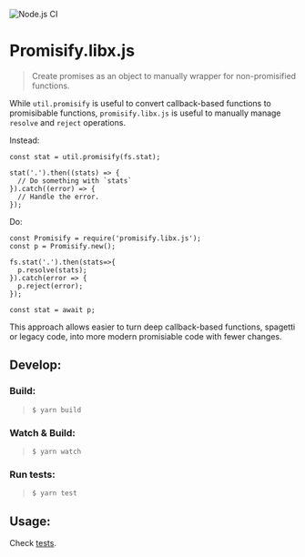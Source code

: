 ![Node.js CI](https://github.com/Livshitz/promisify.libx.js/workflows/Node.js%20CI/badge.svg)

# Promisify.libx.js
> Create promises as an object to manually wrapper for non-promisified functions.
  
While `util.promisify` is useful to convert callback-based functions to promisibable functions, `promisify.libx.js` is useful to manually manage `resolve` and `reject` operations.
   
Instead:
```javascript:
const stat = util.promisify(fs.stat);

stat('.').then((stats) => {
  // Do something with `stats`
}).catch((error) => {
  // Handle the error.
});
```

Do: 
```javascript:
const Promisify = require('promisify.libx.js');
const p = Promisify.new();

fs.stat('.').then(stats=>{
  p.resolve(stats);
}).catch(error => {
  p.reject(error);
});

const stat = await p;
```
  
This approach allows easier to turn deep callback-based functions, spagetti or legacy code, into more modern promisiable code with fewer changes.

## Develop:

### Build:
> ``` $ yarn build ```

### Watch & Build:
> ``` $ yarn watch ```

### Run tests:
> ``` $ yarn test ```

## Usage:
Check [tests](tests/promisify.test.ts).

